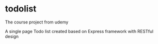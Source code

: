 # todolist

The course project from udemy

A single page Todo list created based on Express framework with RESTful design
